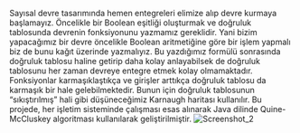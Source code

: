 Sayısal devre tasarımında hemen entegreleri elimize alıp devre kurmaya başlamayız.
Öncelikle bir Boolean eşitliği oluşturmak ve doğruluk tablosunda devrenin fonksiyonunu yazmamız gereklidir.
Yani bizim yapacağımız bir devre öncelikle Boolean aritmetiğine göre bir işlem yapmalı biz de bunu kağıt üzerinde yazmalıyız.
Bu yazdığımız formülü sonrasında doğruluk tablosu haline getirip daha kolay anlayabilsek de doğruluk tablosunu her zaman devreye entegre etmek kolay olmamaktadır.
Fonksiyonlar karmaşıklaştıkça ve girişler arttıkça doğruluk tablosu da karmaşık bir hale gelebilmektedir.
Bunun için doğruluk tablosunun “sıkıştırılmış” hali gibi düşüneceğimiz Karnaugh haritası kullanılır. 
Bu projede, her işletim sisteminde çalışması esas alınarak Java dilinde Quine-McCluskey algoritması kullanılarak geliştirilmiştir.
![Screenshot_2](https://user-images.githubusercontent.com/110697970/183257091-c86352f1-6c9d-4908-8436-2dc7814d8daf.jpg)
